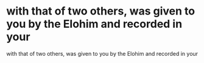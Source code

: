 # with that of two others, was given to you by the Elohim and recorded in your

with that of two others, was given to you by the Elohim and recorded in your